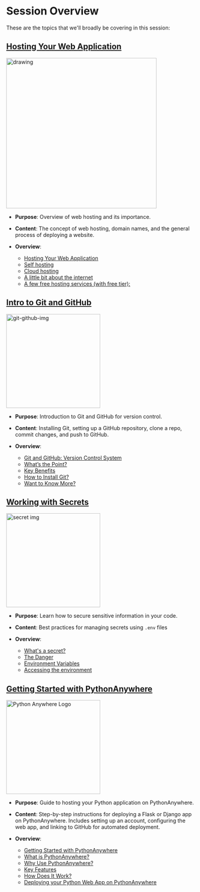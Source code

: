 # Session Overview

These are the topics that we'll broadly be covering in this session:

## [Hosting Your Web Application](HOSTING.md)

<img src="../assets/webhosting-general.png" alt="drawing" width="400"/> <br />

- **Purpose**: Overview of web hosting and its importance.

- **Content**: The concept of web hosting, domain names, and the general process of deploying a website.

- **Overview**:
    * [Hosting Your Web Application](HOSTING.md#hosting-your-web-application)
    * [Self hosting](HOSTING.md#self-hosting)
    * [Cloud hosting](HOSTING.md#cloud-hosting)
    * [A little bit about the internet](HOSTING.md#a-little-bit-about-the-internet)
    * [A few free hosting services (with free tier):](HOSTING.md#a-few-free-hosting-services-with-free-tier)


## [Intro to Git and GitHub](GITHUB.md)

<img src="../assets/git-github.jpg" alt="git-github-img" height="250"/> <br />

- **Purpose**: Introduction to Git and GitHub for version control.

- **Content**: Installing Git, setting up a GitHub repository, clone a repo, commit changes, and push to GitHub.

- **Overview**:
    * [Git and GitHub: Version Control System](GITHUB.md#git-and-github-version-control-system)
    * [What’s the Point?](GITHUB.md#whats-the-point)
    * [Key Benefits](GITHUB.md#key-benefits)
    * [How to Install Git?](GITHUB.md#how-to-install-git)
    * [Want to Know More?](GITHUB.md#want-to-know-more)
    
## [Working with Secrets](SECRETS.md)

<img src="../assets/secrets.png" alt="secret img" height="250" /> <br />

- **Purpose**: Learn how to secure sensitive information in your code.

- **Content**: Best practices for managing secrets using `.env` files

- **Overview**:
    * [What's a secret?](SECRETS.md#whats-a-secret)
    * [The Danger](SECRETS.md#the-danger)
    * [Environment Variables](SECRETS.md#environment-variables)
    * [Accessing the environment](SECRETS.md#accessing-the-environment)
  

## [Getting Started with PythonAnywhere](PYTHONANYWHERE.md)

<img src="../assets/pythonanywhere.jpeg" alt="Python Anywhere Logo" height="250"/> <br />

- **Purpose**: Guide to hosting your Python application on PythonAnywhere.

- **Content**: Step-by-step instructions for deploying a Flask or Django app on PythonAnywhere. Includes setting up an account, configuring the web app, and linking to GitHub for automated deployment.

- **Overview**:
    * [Getting Started with PythonAnywhere](PYTHONANYWHERE.md#getting-started-with-pythonanywhere)
    * [What is PythonAnywhere?](PYTHONANYWHERE.md#what-is-pythonanywhere)
    * [Why Use PythonAnywhere?](PYTHONANYWHERE.md#why-use-pythonanywhere)
    * [Key Features](PYTHONANYWHERE.md#key-features)
    * [How Does It Work?](PYTHONANYWHERE.md#how-does-it-work)
    * [Deploying your Python Web App on PythonAnywhere](PYTHONANYWHERE.md#deploying-your-python-web-app-on-pythonanywhere)

